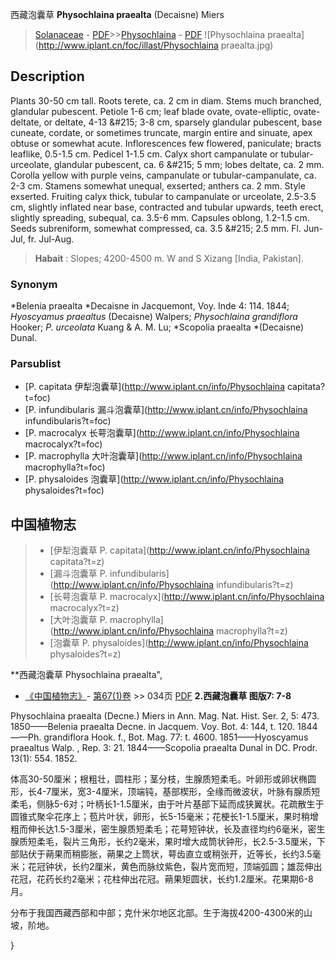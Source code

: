 西藏泡囊草 **Physochlaina praealta** (Decaisne) Miers

> [Solanaceae](http://www.iplant.cn/info/Solanaceae?t=foc) - [PDF](http://www.iplant.cn/foc/pdf/Solanaceae.pdf)>>[Physochlaina](http://www.iplant.cn/info/Physochlaina?t=foc) - [PDF](http://www.iplant.cn/foc/pdf/Physochlaina.pdf)
![Physochlaina praealta](http://www.iplant.cn/foc/illast/Physochlaina praealta.jpg)

## Description

Plants 30-50 cm tall. Roots terete, ca. 2 cm in diam. Stems much branched, glandular pubescent. Petiole 1-6 cm; leaf blade ovate, ovate-elliptic, ovate-deltate, or deltate, 4-13 &amp;#215; 3-8 cm, sparsely glandular pubescent, base cuneate, cordate, or sometimes truncate, margin entire and sinuate, apex obtuse or somewhat acute. Inflorescences few flowered, paniculate; bracts leaflike, 0.5-1.5 cm. Pedicel 1-1.5 cm. Calyx short campanulate or tubular-urceolate, glandular pubescent, ca. 6 &amp;#215; 5 mm; lobes deltate, ca. 2 mm. Corolla yellow with purple veins, campanulate or tubular-campanulate, ca. 2-3 cm. Stamens somewhat unequal, exserted; anthers ca. 2 mm. Style exserted. Fruiting calyx thick, tubular to campanulate or urceolate, 2.5-3.5 cm, slightly inflated near base, contracted and tubular upwards, teeth erect, slightly spreading, subequal, ca. 3.5-6 mm. Capsules oblong, 1.2-1.5 cm. Seeds subreniform, somewhat compressed, ca. 3.5 &amp;#215; 2.5 mm. Fl. Jun-Jul, fr. Jul-Aug.


> **Habait** : 
> Slopes; 4200-4500 m. W and S Xizang [India, Pakistan].

### Synonym
*Belenia praealta *Decaisne in Jacquemont, Voy. Inde 4: 114. 1844; *Hyoscyamus praealtus* (Decaisne) Walpers; *Physochlaina grandiflora* Hooker; *P. urceolata* Kuang & A. M. Lu; *Scopolia praealta *(Decaisne) Dunal.



### Parsublist

* [P.  capitata  伊犁泡囊草](http://www.iplant.cn/info/Physochlaina capitata?t=foc)
* [P.  infundibularis  漏斗泡囊草](http://www.iplant.cn/info/Physochlaina infundibularis?t=foc)
* [P.  macrocalyx  长萼泡囊草](http://www.iplant.cn/info/Physochlaina macrocalyx?t=foc)
* [P.  macrophylla  大叶泡囊草](http://www.iplant.cn/info/Physochlaina macrophylla?t=foc)
* [P.  physaloides  泡囊草](http://www.iplant.cn/info/Physochlaina physaloides?t=foc)


## 中国植物志

> * [伊犁泡囊草  P.  capitata](http://www.iplant.cn/info/Physochlaina capitata?t=z)
> * [漏斗泡囊草  P.  infundibularis](http://www.iplant.cn/info/Physochlaina infundibularis?t=z)
> * [长萼泡囊草  P.  macrocalyx](http://www.iplant.cn/info/Physochlaina macrocalyx?t=z)
> * [大叶泡囊草  P.  macrophylla](http://www.iplant.cn/info/Physochlaina macrophylla?t=z)
> * [泡囊草  P.  physaloides](http://www.iplant.cn/info/Physochlaina physaloides?t=z)


**西藏泡囊草 Physochlaina praealta",


* [《中国植物志》](http://www.iplant.cn/frps)- [第67(1)卷](http://www.iplant.cn/frps/vol/67(1)) >> 034页 [PDF](http://www.iplant.cn/frps/pdf/67(1)/034.pdf)
**2.西藏泡囊草 图版7: 7-8**

Physochlaina praealta (Decne.) Miers in Ann. Mag. Nat. Hist. Ser. 2, 5: 473. 1850——Belenia praealta Decne. in Jacquem. Voy. Bot. 4: 144, t. 120. 1844——Ph. grandiflora Hook. f., Bot. Mag. 77: t. 4600. 1851——Hyoscyamus praealtus Walp. , Rep. 3: 21. 1844——Scopolia praealta Dunal in DC. Prodr. 13(1): 554. 1852.

体高30-50厘米；根粗壮，圆柱形；茎分枝，生腺质短柔毛。叶卵形或卵状椭圆形，长4-7厘米，宽3-4厘米，顶端钝，基部楔形，全缘而微波状，叶脉有腺质短柔毛，侧脉5-6对；叶柄长1-1.5厘米，由于叶片基部下延而成狭翼状。花疏散生于圆锥式聚伞花序上；苞片叶状，卵形，长5-15毫米；花梗长1-1.5厘米，果时稍增粗而伸长达1.5-3厘米，密生腺质短柔毛；花萼短钟状，长及直径均约6毫米，密生腺质短柔毛，裂片三角形，长约2毫米，果时增大成筒状钟形，长2.5-3.5厘米，下部贴伏于蒴果而稍膨胀，蒴果之上筒状，萼齿直立或稍张开，近等长，长约3.5毫米；花冠钟状，长约2厘米，黄色而脉纹紫色，裂片宽而短，顶端弧圆；雄蕊伸出花冠，花药长约2毫米；花柱伸出花冠。蒴果矩圆状，长约1.2厘米。花果期6-8月。

分布于我国西藏西部和中部；克什米尔地区北部。生于海拔4200-4300米的山坡，阶地。



}